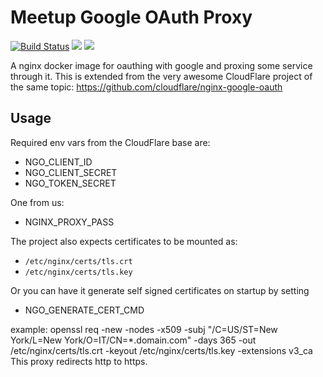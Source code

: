 # Meetup Google OAuth Proxy
[![Build Status](https://travis-ci.org/meetup/gauth-proxy.svg?branch=master)](https://travis-ci.org/meetup/gauth-proxy)
[![](https://images.microbadger.com/badges/image/meetup/gauth-proxy.svg)](https://microbadger.com/images/meetup/gauth-proxy "Get your own image badge on microbadger.com")
[![](https://images.microbadger.com/badges/version/meetup/gauth-proxy.svg)](https://microbadger.com/images/meetup/gauth-proxy "Get your own version badge on microbadger.com")

A nginx docker image for oauthing with google and
proxing some service through it.  This is extended
from the very awesome CloudFlare project of the
same topic: https://github.com/cloudflare/nginx-google-oauth

## Usage

Required env vars from the CloudFlare base are:

* NGO_CLIENT_ID
* NGO_CLIENT_SECRET
* NGO_TOKEN_SECRET

One from us:

* NGINX_PROXY_PASS

The project also expects certificates to be mounted as:

* `/etc/nginx/certs/tls.crt`
* `/etc/nginx/certs/tls.key`

Or you can have it generate self signed certificates on startup by setting
* NGO_GENERATE_CERT_CMD

example: openssl req -new -nodes -x509 -subj "/C=US/ST=New York/L=New York/O=IT/CN=*.domain.com" -days 365 -out /etc/nginx/certs/tls.crt -keyout /etc/nginx/certs/tls.key -extensions v3_ca
This proxy redirects http to https.

